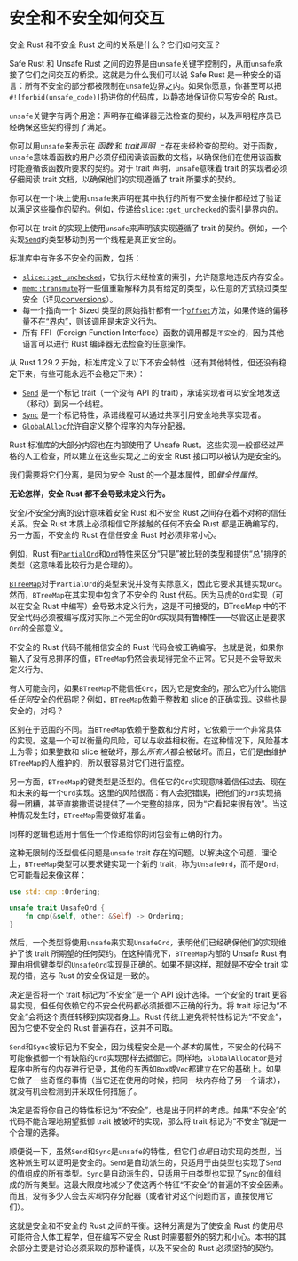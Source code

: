 # 安全和不安全如何交互

安全 Rust 和不安全 Rust 之间的关系是什么？它们如何交互？

Safe Rust 和 Unsafe Rust 之间的边界是由`unsafe`关键字控制的，从而`unsafe`承接了它们之间交互的桥梁。这就是为什么我们可以说 Safe Rust 是一种安全的语言：所有不安全的部分都被限制在`unsafe`边界之内。如果你愿意，你甚至可以把`#![forbid(unsafe_code)]`扔进你的代码库，以静态地保证你只写安全的 Rust。

`unsafe`关键字有两个用途：声明存在编译器无法检查的契约，以及声明程序员已经确保这些契约得到了满足。

你可以用`unsafe`来表示在 _函数_ 和 _trait声明_ 上存在未经检查的契约。对于函数，`unsafe`意味着函数的用户必须仔细阅读该函数的文档，以确保他们在使用该函数时能遵循该函数所要求的契约。对于 trait 声明，`unsafe`意味着 trait 的实现者必须仔细阅读 trait 文档，以确保他们的实现遵循了 trait 所要求的契约。

你可以在一个块上使用`unsafe`来声明在其中执行的所有不安全操作都经过了验证以满足这些操作的契约。例如，传递给[`slice::get_unchecked`][get_unchecked]的索引是界内的。

你可以在 trait 的实现上使用`unsafe`来声明该实现遵循了 trait 的契约。例如，一个实现[`Send`]的类型移动到另一个线程是真正安全的。

标准库中有许多不安全的函数，包括：

* [`slice::get_unchecked`][get_unchecked]，它执行未经检查的索引，允许随意地违反内存安全。
* [`mem::transmute`][transmute]将一些值重新解释为具有给定的类型，以任意的方式绕过类型安全（详见[conversions]）。
* 每一个指向一个 Sized 类型的原始指针都有一个[`offset`][ptr_offset]方法，如果传递的偏移量不在[“界内”][ptr_offset]，则该调用是未定义行为。
* 所有 FFI（Foreign Function Interface）函数的调用都是`不安全`的，因为其他语言可以进行 Rust 编译器无法检查的任意操作。

从 Rust 1.29.2 开始，标准库定义了以下不安全特性（还有其他特性，但还没有稳定下来，有些可能永远不会稳定下来）：

* [`Send`] 是一个标记 trait（一个没有 API 的 trait），承诺实现者可以安全地发送（移动）到另一个线程。
* [`Sync`] 是一个标记特性，承诺线程可以通过共享引用安全地共享实现者。
* [`GlobalAlloc`]允许自定义整个程序的内存分配器。

Rust 标准库的大部分内容也在内部使用了 Unsafe Rust。这些实现一般都经过严格的人工检查，所以建立在这些实现之上的安全 Rust 接口可以被认为是安全的。

我们需要将它们分离，是因为安全 Rust 的一个基本属性，即*健全性属性*。

**无论怎样，安全 Rust 都不会导致未定义行为。**

安全/不安全分离的设计意味着安全 Rust 和不安全 Rust 之间存在着不对称的信任关系。安全 Rust 本质上必须相信它所接触的任何不安全 Rust 都是正确编写的。另一方面，不安全的 Rust 在信任安全 Rust 时必须非常小心。

例如，Rust 有[`PartialOrd`]和[`Ord`]特性来区分“只是”被比较的类型和提供“总”排序的类型（这意味着比较行为是合理的）。

[`BTreeMap`]对于`PartialOrd`的类型来说并没有实际意义，因此它要求其键实现`Ord`。然而，`BTreeMap`在其实现中包含了不安全的 Rust 代码。因为马虎的`Ord`实现（可以在安全 Rust 中编写）会导致未定义行为，这是不可接受的，BTreeMap 中的不安全代码必须被编写成对实际上不完全的`Ord`实现具有鲁棒性——尽管这正是要求`Ord`的全部意义。

不安全的 Rust 代码不能相信安全的 Rust 代码会被正确编写。也就是说，如果你输入了没有总排序的值，`BTreeMap`仍然会表现得完全不正常。它只是不会导致未定义行为。

有人可能会问，如果`BTreeMap`不能信任`Ord`，因为它是安全的，那么它为什么能信任*任何*安全的代码呢？例如，`BTreeMap`依赖于整数和 slice 的正确实现。这些也是安全的，对吗？

区别在于范围的不同。当`BTreeMap`依赖于整数和分片时，它依赖于一个非常具体的实现。这是一个可以衡量的风险，可以与收益相权衡。在这种情况下，风险基本上为零；如果整数和 slice 被破坏，那么*所有人*都会被破坏。而且，它们是由维护`BTreeMap`的人维护的，所以很容易对它们进行监控。

另一方面，`BTreeMap`的键类型是泛型的。信任它的`Ord`实现意味着信任过去、现在和未来的每一个`Ord`实现。这里的风险很高：有人会犯错误，把他们的`Ord`实现搞得一团糟，甚至直接撒谎说提供了一个完整的排序，因为“它看起来很有效”。当这种情况发生时，`BTreeMap`需要做好准备。

同样的逻辑也适用于信任一个传递给你的闭包会有正确的行为。

这种无限制的泛型信任问题是`unsafe` trait 存在的问题。以解决这个问题，理论上，`BTreeMap`类型可以要求键实现一个新的 trait，称为`UnsafeOrd`，而不是`Ord`，它可能看起来像这样：

```rust
use std::cmp::Ordering;

unsafe trait UnsafeOrd {
    fn cmp(&self, other: &Self) -> Ordering;
}
```

然后，一个类型将使用`unsafe`来实现`UnsafeOrd`，表明他们已经确保他们的实现维护了该 trait 所期望的任何契约。在这种情况下，`BTreeMap`内部的 Unsafe Rust 有理由相信键类型的`UnsafeOrd`实现是正确的。如果不是这样，那就是不安全 trait 实现的错，这与 Rust 的安全保证是一致的。

决定是否将一个 trait 标记为“不安全”是一个 API 设计选择。一个安全的 trait 更容易实现，但任何依赖它的不安全代码都必须抵御不正确的行为。将 trait 标记为“不安全”会将这个责任转移到实现者身上。Rust 传统上避免将特性标记为“不安全”，因为它使不安全的 Rust 普遍存在，这并不可取。

`Send`和`Sync`被标记为不安全，因为线程安全是一个*基本*的属性，不安全的代码不可能像抵御一个有缺陷的`Ord`实现那样去抵御它。同样地，`GlobalAllocator`是对程序中所有的内存进行记录，其他的东西如`Box`或`Vec`都建立在它的基础上。如果它做了一些奇怪的事情（当它还在使用的时候，把同一块内存给了另一个请求），就没有机会检测到并采取任何措施了。

决定是否将你自己的特性标记为“不安全”，也是出于同样的考虑。如果“不安全”的代码不能合理地期望抵御 trait 被破坏的实现，那么将 trait 标记为“不安全”就是一个合理的选择。

顺便说一下，虽然`Send`和`Sync`是`unsafe`的特性，但它们*也是*自动实现的类型，当这种派生可以证明是安全的。`Send`是自动派生的，只适用于由类型也实现了`Send`的值组成的所有类型。`Sync`是自动派生的，只适用于由类型也实现了`Sync`的值组成的所有类型。这最大限度地减少了使这两个特征“不安全”的普遍的不安全因素。而且，没有多少人会去*实现*内存分配器（或者针对这个问题而言，直接使用它们）。

这就是安全和不安全的 Rust 之间的平衡。这种分离是为了使安全 Rust 的使用尽可能符合人体工程学，但在编写不安全 Rust 时需要额外的努力和小心。本书的其余部分主要是讨论必须采取的那种谨慎，以及不安全的 Rust 必须坚持的契约。

[`Send`]: https://doc.rust-lang.org/std/marker/trait.Send.html
[`Sync`]: https://doc.rust-lang.org/std/marker/trait.Sync.html
[`GlobalAlloc`]: https://doc.rust-lang.org/std/alloc/trait.GlobalAlloc.html
[conversions]: conversions.html
[ptr_offset]: https://doc.rust-lang.org/std/primitive.pointer.html#method.offset
[get_unchecked]: https://doc.rust-lang.org/std/primitive.slice.html#method.get_unchecked
[transmute]: https://doc.rust-lang.org/std/mem/fn.transmute.html
[`PartialOrd`]: https://doc.rust-lang.org/std/cmp/trait.PartialOrd.html
[`Ord`]: https://doc.rust-lang.org/std/cmp/trait.Ord.html
[`BTreeMap`]: https://doc.rust-lang.org/std/collections/struct.BTreeMap.html
